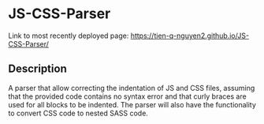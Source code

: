 # JS-CSS-Parser

Link to most recently deployed page: https://tien-q-nguyen2.github.io/JS-CSS-Parser/

Description
--
A parser that allow correcting the indentation of JS and CSS files, assuming that the provided code contains no syntax error and that curly braces are used for all blocks to be indented. The parser will also have the functionality to convert CSS code to nested SASS code.
